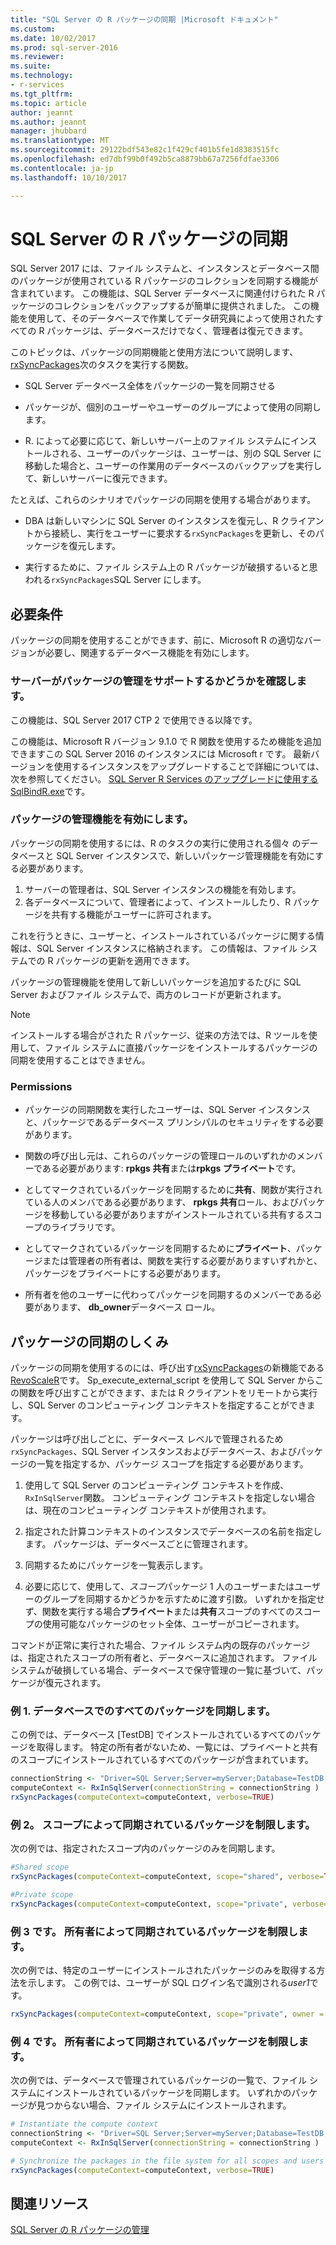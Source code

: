 ```yaml
---
title: "SQL Server の R パッケージの同期 |Microsoft ドキュメント"
ms.custom: 
ms.date: 10/02/2017
ms.prod: sql-server-2016
ms.reviewer: 
ms.suite: 
ms.technology:
- r-services
ms.tgt_pltfrm: 
ms.topic: article
author: jeannt
ms.author: jeannt
manager: jhubbard
ms.translationtype: MT
ms.sourcegitcommit: 29122bdf543e82c1f429cf401b5fe1d8383515fc
ms.openlocfilehash: ed7dbf99b0f492b5ca8879bb67a7256fdfae3306
ms.contentlocale: ja-jp
ms.lasthandoff: 10/10/2017

---
```


# <a name="r-package-synchronization-for-sql-server"></a>SQL Server の R パッケージの同期

SQL Server 2017 には、ファイル システムと、インスタンスとデータベース間のパッケージが使用されている R パッケージのコレクションを同期する機能が含まれています。
この機能は、SQL Server データベースに関連付けられた R パッケージのコレクションをバックアップするが簡単に提供されました。 この機能を使用して、そのデータベースで作業してデータ研究員によって使用されたすべての R パッケージは、データベースだけでなく、管理者は復元できます。

このトピックは、パッケージの同期機能と使用方法について説明します、 [rxSyncPackages](https://docs.microsoft.com/r-server/r-reference/revoscaler/rxsyncpackages)次のタスクを実行する関数。

+ SQL Server データベース全体をパッケージの一覧を同期させる

+ パッケージが、個別のユーザーやユーザーのグループによって使用の同期します。

+ R. によって必要に応じて、新しいサーバー上のファイル システムにインストールされる、ユーザーのパッケージは、ユーザーは、別の SQL Server に移動した場合と、ユーザーの作業用のデータベースのバックアップを実行して、新しいサーバーに復元できます。

たとえば、これらのシナリオでパッケージの同期を使用する場合があります。

+ DBA は新しいマシンに SQL Server のインスタンスを復元し、R クライアントから接続し、実行をユーザーに要求する`rxSyncPackages`を更新し、そのパッケージを復元します。

+ 実行するために、ファイル システム上の R パッケージが破損するいると思われる`rxSyncPackages`SQL Server にします。

## <a name="requirements"></a>必要条件

パッケージの同期を使用することができます、前に、Microsoft R の適切なバージョンが必要し、関連するデータベース機能を有効にします。

### <a name="determine-whether-your-server-supports-package-management"></a>サーバーがパッケージの管理をサポートするかどうかを確認します。

この機能は、SQL Server 2017 CTP 2 で使用できる以降です。

この機能は、Microsoft R バージョン 9.1.0 で R 関数を使用するため機能を追加できますこの SQL Server 2016 のインスタンスには Microsoft r です。 最新バージョンを使用するインスタンスをアップグレードすることで詳細については、次を参照してください。 [SQL Server R Services のアップグレードに使用する SqlBindR.exe](use-sqlbindr-exe-to-upgrade-an-instance-of-sql-server.md)です。

### <a name="enable-the-package-management-feature"></a>パッケージの管理機能を有効にします。

パッケージの同期を使用するには、R のタスクの実行に使用される個々 のデータベースと SQL Server インスタンスで、新しいパッケージ管理機能を有効にする必要があります。

1. サーバーの管理者は、SQL Server インスタンスの機能を有効します。
2. 各データベースについて、管理者によって、インストールしたり、R パッケージを共有する機能がユーザーに許可されます。

これを行うときに、ユーザーと、インストールされているパッケージに関する情報は、SQL Server インスタンスに格納されます。 この情報は、ファイル システムでの R パッケージの更新を適用できます。

パッケージの管理機能を使用して新しいパッケージを追加するたびに SQL Server およびファイル システムで、両方のレコードが更新されます。

> [!NOTE]
> インストールする場合がされた R パッケージ、従来の方法では、R ツールを使用して、ファイル システムに直接パッケージをインストールするパッケージの同期を使用することはできません。
### <a name="permissions"></a>Permissions

+ パッケージの同期関数を実行したユーザーは、SQL Server インスタンスと、パッケージであるデータベース プリンシパルのセキュリティをする必要があります。

+ 関数の呼び出し元は、これらのパッケージの管理ロールのいずれかのメンバーである必要があります: **rpkgs 共有**または**rpkgs プライベート**です。

+ としてマークされているパッケージを同期するために**共有**、関数が実行されている人のメンバである必要があります、 **rpkgs 共有**ロール、およびパッケージを移動している必要がありますがインストールされている共有するスコープのライブラリです。

+ としてマークされているパッケージを同期するために**プライベート**、パッケージまたは管理者の所有者は、関数を実行する必要がありますいずれかと、パッケージをプライベートにする必要があります。

+ 所有者を他のユーザーに代わってパッケージを同期するのメンバーである必要があります、 **db_owner**データベース ロール。

## <a name="how-package-synchronization-works"></a>パッケージの同期のしくみ

パッケージの同期を使用するのには、呼び出す[rxSyncPackages](https://docs.microsoft.com/r-server/r-reference/revoscaler/rxsyncpackages)の新機能である[RevoScaleR](https://docs.microsoft.com/r-server/r-reference/revoscaler/revoscaler)です。 Sp_execute_external_script を使用して SQL Server からこの関数を呼び出すことができます、または R クライアントをリモートから実行し、SQL Server のコンピューティング コンテキストを指定することができます。 

パッケージは呼び出しごとに、データベース レベルで管理されるため`rxSyncPackages`、SQL Server インスタンスおよびデータベース、およびパッケージの一覧を指定するか、パッケージ スコープを指定する必要があります。

1. 使用して SQL Server のコンピューティング コンテキストを作成、`RxInSqlServer`関数。 コンピューティング コンテキストを指定しない場合は、現在のコンピューティング コンテキストが使用されます。

2. 指定された計算コンテキストのインスタンスでデータベースの名前を指定します。 パッケージは、データベースごとに管理されます。

3. 同期するためにパッケージを一覧表示します。

4.  必要に応じて、使用して、*スコープ*パッケージ 1 人のユーザーまたはユーザーのグループを同期するかどうかを示すために渡す引数。 いずれかを指定せず、関数を実行する場合**プライベート**または**共有**スコープのすべてのスコープの使用可能なパッケージのセット全体、ユーザーがコピーされます。

コマンドが正常に実行された場合、ファイル システム内の既存のパッケージは、指定されたスコープの所有者と、データベースに追加されます。 ファイル システムが破損している場合、データベースで保守管理の一覧に基づいて、パッケージが復元されます。

### <a name="example-1-synchronize-all-package-by-database"></a>例 1. データベースでのすべてのパッケージを同期します。

この例では、データベース [TestDB] でインストールされているすべてのパッケージを取得します。 特定の所有者がないため、一覧には、プライベートと共有のスコープにインストールされているすべてのパッケージが含まれています。

```R
connectionString <- "Driver=SQL Server;Server=myServer;Database=TestDB;Trusted_Connection=True;"
computeContext <- RxInSqlServer(connectionString = connectionString )
rxSyncPackages(computeContext=computeContext, verbose=TRUE)
```

### <a name="example-2-restrict-synchronized-packages-by-scope"></a>例 2。 スコープによって同期されているパッケージを制限します。

次の例では、指定されたスコープ内のパッケージのみを同期します。

```R
#Shared scope
rxSyncPackages(computeContext=computeContext, scope="shared", verbose=TRUE)

#Private scope
rxSyncPackages(computeContext=computeContext, scope="private", verbose=TRUE)
```

### <a name="example-3-restrict-synchronized-packages-by-owner"></a>例 3 です。 所有者によって同期されているパッケージを制限します。

次の例では、特定のユーザーにインストールされたパッケージのみを取得する方法を示します。 この例では、ユーザーが SQL ログイン名で識別される*user1*です。

```R
rxSyncPackages(computeContext=computeContext, scope="private", owner = "user1", verbose=TRUE))
```

### <a name="example-4-restrict-synchronized-packages-by-owner"></a>例 4 です。 所有者によって同期されているパッケージを制限します。

次の例では、データベースで管理されているパッケージの一覧で、ファイル システムにインストールされているパッケージを同期します。 いずれかのパッケージが見つからない場合、ファイル システムにインストールされます。

```R
# Instantiate the compute context
connectionString <- "Driver=SQL Server;Server=myServer;Database=TestDB;Trusted_Connection=True;"
computeContext <- RxInSqlServer(connectionString = connectionString )

# Synchronize the packages in the file system for all scopes and users
rxSyncPackages(computeContext=computeContext, verbose=TRUE)
```

## <a name="related-resources"></a>関連リソース

[SQL Server の R パッケージの管理](r-package-management-for-sql-server-r-services.md)


